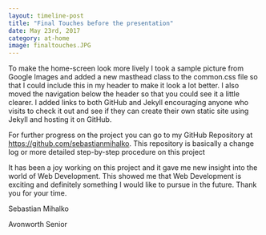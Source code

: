 ```yaml
---
layout: timeline-post
title: "Final Touches before the presentation"
date: May 23rd, 2017
category: at-home
image: finaltouches.JPG
---
```

To make the home-screen look more lively I took a sample picture from Google Images and added a new masthead class to the common.css file so that I could include this in my header to make it look a lot better. I also moved the navigation below the header so that you could see it a little clearer. I added links to both GitHub and Jekyll encouraging anyone who visits to check it out and see if they can create their own static site using Jekyll and hosting it on GitHub.

For further progress on the project you can go to my GitHub Repository at https://github.com/sebastianmihalko. This repository is basically a change log or more detailed step-by-step procedure on this project

It has been a joy working on this project and it gave me new insight into the world of Web Development. This showed me that Web Development is exciting and definitely something I would like to pursue in the future. Thank you for your time.

Sebastian Mihalko

Avonworth Senior
